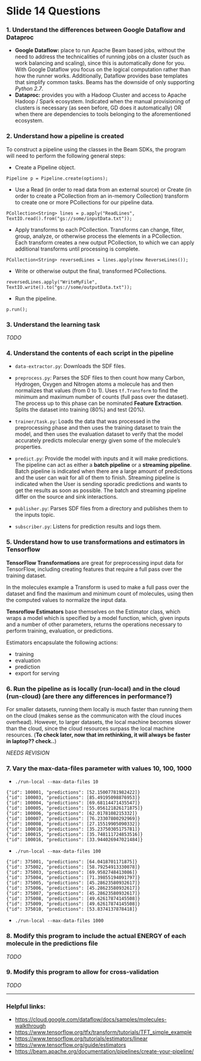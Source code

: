 # Slide 14 Questions

### 1. Understand the differences between Google Dataflow and Dataproc
* __Google Dataflow:__ place to run Apache Beam based jobs, without the need to address the technicalities of running jobs on a cluster (such as work balancing and scaling), since  this is automatically done for you. With Google Dataflow you focus on the logical computation rather than how the runner works. Additionally, Dataflow provides base templates that simplify common tasks. Beams has the downside of only supporting _Python 2.7_.
* __Dataproc:__ provides you with a Hadoop Cluster and access to Apache Hadoop / Spark ecosystem. Indicated when the manual provisioning of clusters is necessary (as seen before, GD does it automatically) OR when there are dependencies to tools belonging to the aforementioned ecosystem.

### 2. Understand how a pipeline is created
To construct a pipeline using the classes in the Beam SDKs, the program will need to perform the following general steps:
- Create a Pipeline object. 

`Pipeline p = Pipeline.create(options);`
- Use a Read (in order to read data from an external source) or Create (in order to create a PCollection from an in-memory Collection) transform to create one or more PCollections for our pipeline data. 

`PCollection<String> lines = p.apply("ReadLines", TextIO.read().from("gs://some/inputData.txt"));`
- Apply transforms to each PCollection. Transforms can change, filter, group, analyze, or otherwise process the elements in a PCollection. Each transform creates a new output PCollection, to which we can apply additional transforms until processing is complete.

`PCollection<String> reversedLines = lines.apply(new ReverseLines());`
- Write or otherwise output the final, transformed PCollections.

`reversedLines.apply("WriteMyFile", TextIO.write().to("gs://some/outputData.txt"));`
- Run the pipeline.

`p.run();`


### 3. Understand the learning task
*TODO*

### 4. Understand the contents of each script in the pipeline
* `data-extractor.py`: Downloads the SDF files.

* `preprocess.py`: Parses the SDF files to then count how many Carbon, Hydrogen, Oxygen and Nitrogen atoms a molecule has and then normalizes that values (from 0 to 1). Uses `tf.Transform` to find the minimum and maximum number of counts (full pass over the dataset). The process up to this phase can be nominated __Feature Extraction__. Splits the dataset into training (80%) and test (20%).

* `trainer/task.py`: Loads the data that was processed in the preprocessing phase and then uses the training dataset to train the model, and then uses the evaluation dataset to verify that the model accurately predicts molecular energy given some of the molecule’s properties.

* `predict.py`: Provide the model with inputs and it will make predictions. The pipeline can act as either a **batch pipeline** or a **streaming pipeline**. Batch pipeline is indicated when there are a large amount of predictions and the user can wait for all of them to finish. Streaming pipeline is indicated when the User is sending sporadic predictions and wants to get the results as soon as possible. The batch and streaming pipeline differ on the source and sink interactions.

* `publisher.py`: Parses SDF files from a directory and publishes them to the inputs topic.

* `subscriber.py`: Listens for prediction results and logs them.

### 5. Understand how to use transformations and estimators in Tensorflow

**TensorFlow Transformations** are great for preprocessing input data for TensorFlow, including creating features that require a full pass over the training dataset.

In the molecules example a Transform is used to make a full pass over the dataset and find the maximum and minimum count of molecules, using then the computed values to normalize the input data.


**Tensroflow Estimators** base themselves on the Estimator class, which wraps a model which is specified by a model function, which, given inputs and a number of other parameters, returns the operations necessary to perform training, evaluation, or predictions.

Estimators encapsulate the following actions:
* training
* evaluation
* prediction
* export for serving

### 6. Run the pipeline as is locally (run-local) and in the cloud (run-cloud) (are there any differences in performance?)

For smaller datasets, running them locally is much faster than running them on the cloud (makes sense as the communicaton with the cloud inuces overhead). However, to larger datasets, the local machine becomes slower than the cloud, since the cloud resources surpass the local machine resources. (**To check later, now that im rethinking, it will always be faster in laptop?? check..**)

*NEEDS REVISION*

### 7. Vary the max-data-files parameter with values 10, 100, 1000
* `./run-local --max-data-files 10`
```
{"id": 100001, "predictions": [52.15007781982422]}
{"id": 100003, "predictions": [85.49195098876953]}
{"id": 100004, "predictions": [69.68114471435547]}
{"id": 100005, "predictions": [55.056121826171875]}
{"id": 100006, "predictions": [62.0178108215332]}
{"id": 100007, "predictions": [76.23307800292969]}
{"id": 100008, "predictions": [27.15519905090332]}
{"id": 100010, "predictions": [35.23750305175781]}
{"id": 100015, "predictions": [35.748111724853516]}
{"id": 100016, "predictions": [33.944026947021484]}
```

* `./run-local --max-data-files 100`
```
{"id": 375001, "predictions": [64.0418701171875]}
{"id": 375002, "predictions": [58.79254913330078]}
{"id": 375003, "predictions": [69.9582748413086]}
{"id": 375004, "predictions": [71.39855194091797]}
{"id": 375005, "predictions": [45.28623580932617]}
{"id": 375006, "predictions": [45.28623580932617]}
{"id": 375007, "predictions": [45.28623580932617]}
{"id": 375008, "predictions": [49.62617874145508]}
{"id": 375009, "predictions": [49.62617874145508]}
{"id": 375010, "predictions": [53.8374137878418]}
```

* `./run-local --max-data-files 1000`

### 8. Modify this program to include the actual ENERGY of each molecule in the predictions file
*TODO*

### 9. Modify this program to allow for cross-validation
*TODO*

***

### Helpful links:
* https://cloud.google.com/dataflow/docs/samples/molecules-walkthrough
* https://www.tensorflow.org/tfx/transform/tutorials/TFT_simple_example
* https://www.tensorflow.org/tutorials/estimators/linear
* https://www.tensorflow.org/guide/estimators
* https://beam.apache.org/documentation/pipelines/create-your-pipeline/
